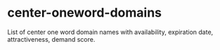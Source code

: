# center-oneword-domains
List of center one word domain names with availability, expiration date, attractiveness, demand score.
